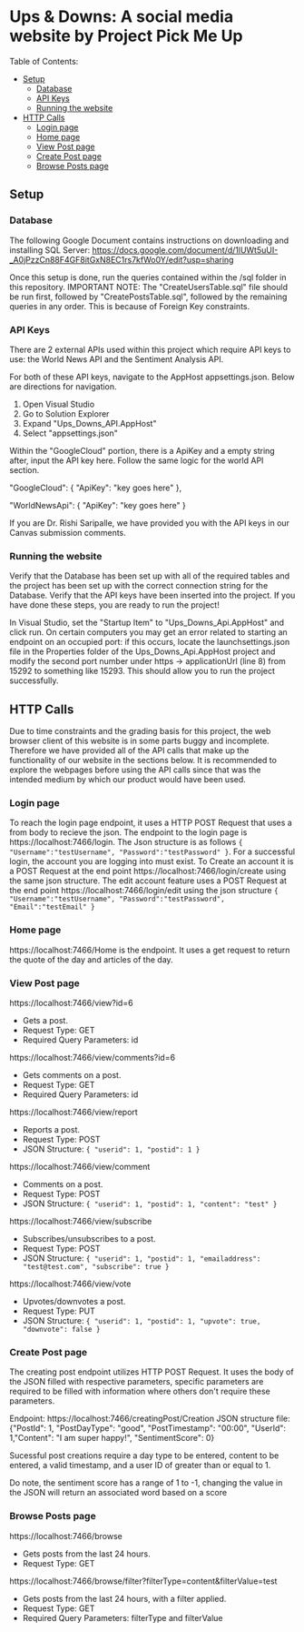 # Ups & Downs: A social media website by Project Pick Me Up

Table of Contents:
- [Setup](#setup)
  - [Database](#database)
  - [API Keys](#api-keys)
  - [Running the website](#running-the-website)
- [HTTP Calls](#http-calls)
  - [Login page](#login-page)
  - [Home page](#home-page)
  - [View Post page](#view-post-page)
  - [Create Post page](#create-post-page)
  - [Browse Posts page](#browse-posts-page)

## Setup
### Database
The following Google Document contains instructions on downloading and installing SQL Server: https://docs.google.com/document/d/1lUWt5uUI-_A0jPzzCn88F4GF8itGxN8EC1rs7kfWo0Y/edit?usp=sharing

Once this setup is done, run the queries contained within the /sql folder in this repository. IMPORTANT NOTE: The "CreateUsersTable.sql" file should be run first, followed by "CreatePostsTable.sql", followed by the remaining queries in any order. This is because of Foreign Key constraints.

### API Keys
There are 2 external APIs used within this project which require API keys to use: the World News API and the Sentiment Analysis API. 

For both of these API keys, navigate to the AppHost appsettings.json. Below are directions for navigation.
1. Open Visual Studio
2. Go to Solution Explorer
3. Expand "Ups_Downs_API.AppHost"
4. Select "appsettings.json"

Within the "GoogleCloud" portion, there is a ApiKey and a empty string after, input the API key here. Follow the same logic for the world API section. 
  
  "GoogleCloud": {
    "ApiKey": "key goes here"
  },
  
  "WorldNewsApi": {
    "ApiKey": "key goes here"
  }

If you are Dr. Rishi Saripalle, we have provided you with the API keys in our Canvas submission comments.

### Running the website
Verify that the Database has been set up with all of the required tables and the project has been set up with the correct connection string for the Database. Verify that the API keys have been inserted into the project. If you have done these steps, you are ready to run the project!

In Visual Studio, set the "Startup Item" to "Ups_Downs_Api.AppHost" and click run. On certain computers you may get an error related to starting an endpoint on an occupied port: if this occurs, locate the launchsettings.json file in the Properties folder of the Ups_Downs_Api.AppHost project and modify the second port number under https -> applicationUrl (line 8) from 15292 to something like 15293. This should allow you to run the project successfully.

## HTTP Calls
Due to time constraints and the grading basis for this project, the web browser client of this website is in some parts buggy and incomplete. Therefore we have provided all of the API calls that make up the functionality of our website in the sections below. It is recommended to explore the webpages before using the API calls since that was the intended medium by which our product would have been used.

### Login page
To reach the login page endpoint, it uses a HTTP POST Request that uses a from body to recieve the json. The endpoint to the login page is https://localhost:7466/login. The Json structure is as follows `{ "Username":"testUsername", "Password":"testPassword" }`. For a successful login, the account you are logging into must exist. To Create an account it is a POST Request at the end point https://localhost:7466/login/create using the same json structure. The edit account feature uses a POST Request at the end point https://localhost:7466/login/edit using the json structure `{ "Username":"testUsername", "Password":"testPassword", "Email":"testEmail" }`
### Home page
https://localhost:7466/Home is the endpoint. It uses a get request to return the quote of the day and articles of the day. 

### View Post page
https://localhost:7466/view?id=6
- Gets a post.
- Request Type: GET
- Required Query Parameters: id

https://localhost:7466/view/comments?id=6
- Gets comments on a post.
- Request Type: GET
- Required Query Parameters: id

https://localhost:7466/view/report
- Reports a post.
- Request Type: POST
- JSON Structure: `{ "userid": 1, "postid": 1 }`

https://localhost:7466/view/comment
- Comments on a post.
- Request Type: POST
- JSON Structure: `{ "userid": 1, "postid": 1, "content": "test" }`

https://localhost:7466/view/subscribe
- Subscribes/unsubscribes to a post.
- Request Type: POST
- JSON Structure: `{ "userid": 1, "postid": 1, "emailaddress": "test@test.com", "subscribe": true }`

https://localhost:7466/view/vote
- Upvotes/downvotes a post.
- Request Type: PUT
- JSON Structure: `{ "userid": 1, "postid": 1, "upvote": true, "downvote": false }`

### Create Post page
The creating post endpoint utilizes HTTP POST Request. It uses the body of the JSON filled with respective parameters, specific parameters are required to be filled with information where others don't require these parameters. 

Endpoint: https://localhost:7466/creatingPost/Creation
JSON structure file:
    {"PostId": 1, "PostDayType": "good", "PostTimestamp": "00:00", "UserId": 1,"Content": "I am super happy!", "SentimentScore": 0}
	
Sucessful post creations require a day type to be entered, content to be entered, a valid timestamp, and a user ID of greater than or equal to 1.

Do note, the sentiment score has a range of 1 to -1, changing the value in the JSON will return an associated word based on a score

### Browse Posts page
https://localhost:7466/browse
- Gets posts from the last 24 hours.
- Request Type: GET

https://localhost:7466/browse/filter?filterType=content&filterValue=test
- Gets posts from the last 24 hours, with a filter applied.
- Request Type: GET
- Required Query Parameters: filterType and filterValue
